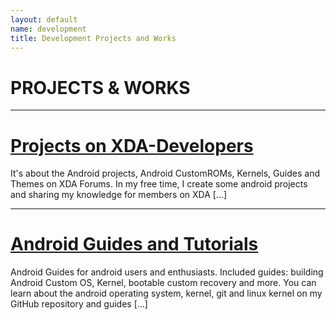 ```yaml
---
layout: default
name: development
title: Development Projects and Works
---
```


# PROJECTS & WORKS

----

# [Projects on XDA-Developers](projects/xda-threads-collection.md)
It's about the Android projects, Android CustomROMs, Kernels, Guides and Themes on XDA Forums. In my free time, I create some android projects and sharing my knowledge for members on XDA [...]

----

# [Android Guides and Tutorials](projects/android-guides.md)
Android Guides for android users and enthusiasts. Included guides: building Android Custom OS, Kernel, bootable custom recovery and more. You can learn about the android operating system, kernel, git and linux kernel on my GitHub repository and guides [...]

